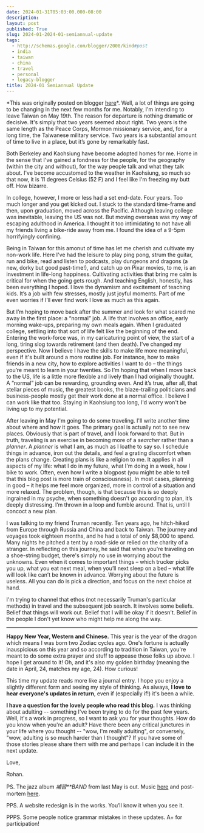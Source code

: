 ```yaml
---
date: 2024-01-31T05:03:00.000-08:00
description: 
layout: post
published: True
slug: 2024-01-2024-01-semiannual-update
tags:
  - http://schemas.google.com/blogger/2008/kind#post
  - india
  - taiwan
  - china
  - travel
  - personal
  - legacy-blogger
title: 2024-01 Semiannual Update
---
```


\*This was originally posted on blogger [here](https://www.rohanprasad.org/2024/01/2024-01-semiannual-update.html)\*.
Well, a lot of things are going to be changing in the next few months for me. Notably, I'm intending to leave Taiwan on May 19th. The reason for departure is nothing dramatic or decisive. It's simply that two years seemed about right. Two years is the same length as the Peace Corps, Mormon missionary service, and, for a long time, the Taiwanese military service. Two years is a substantial amount of time to live in a place, but it’s gone by remarkably fast.

Both Berkeley and Kaohsiung have become adopted homes for me. Home in
the sense that I've gained a fondness for the people, for the
geography (within the city and without), for the way people talk and
what they talk about. I've become accustomed to the weather in
Kaohsiung, so much so that now, it is 11 degrees Celsius (52 F) and I
feel like I'm freezing my butt off. How bizarre.

In college, however, I more or less had a set end-date. Four years. Too much longer and you get kicked out. I stuck to the standard
time-frame and then, upon graduation, moved across the Pacific.
Although leaving college was inevitable, leaving the US was not. But
moving overseas was my way of escaping adulthood in America. I
thought it too intimidating to not have all my friends living a
bike-ride away from me. I found the idea of a 9-5pm horrifyingly
confining.

Being in Taiwan for this amonut of time has let me cherish and
cultivate my non-work life. Here I've had the leisure to play ping pong, strum the
guitar, run and bike, read and listen to podcasts, play dungeons and
dragons (a new, dorky but good past-time!), and catch up on Pixar
movies, to me, is an investment in life-long happiness. Cultivating
activities that bring me calm is critical for when the going gets rough. And teaching English, honestly, has been
everything I hoped. I love the dynamism and excitement of teaching
kids. It’s a job with few stresses, mostly just joyful moments. Part of me
even worries if I’ll ever find work I love as much as this again.

But I’m hoping to move back after the summer and look for what
scared me away in the first place: a “normal” job. A life that
involves an office, early morning wake-ups, preparing my own meals
again. When I graduated college, settling into that sort of life felt
like the beginning of the end. Entering the work-force was, in my
caricaturing point of view, the start of a long, tiring slog towards
retirement (and then death). I've changed my perspective. Now I believe I have the skills to make life more meaningful, even if it's built around a more routine job. For instance, how to make friends in a new city, how to explore activities I want to
do – the things you’re meant to learn in your twenties. So I’m
hoping that when I move back to the US, life is a little more
flexible and lively than I had originally thought. A “normal” job
can be rewarding, grounding even. And it’s true, after all, that
stellar pieces of music, the greatest books, the blaze-trailing
politicians and business-people mostly get their work done at a
normal office. I believe I can work like that too. Staying in
Kaohsiung too long, I'd worry won't be living up to my potential.

After leaving in May I'm going to do some traveling. I'll write
another time about where and how it goes. The primary goal is
actually not to see new places. Obviously that is part of travel, and
I look forward to that. But in truth, traveling is an exercise in
becoming more of a *searcher* rather than a *planner*. A
*planner* is what I am, as much as I loathe to say so. I
schedule things in advance, iron out the details, and feel a grating
discomfort when the plans change. Creating plans is like a religion
to me. It applies in all aspects of my life: what I do in my future,
what I'm doing in a week, how I bike to work. Often, even how I write
a blogpost (you might be able to tell that this blog post is more
train of consciousness). In most cases, planning in good – it helps
me feel more organized, more in control of a situation and more
relaxed. The problem, though, is that because this is so deeply
ingrained in my psyche, when something doesn't go according to plan,
it’s deeply distressing. I’m thrown in a loop and fumble around.
That is, until I concoct a new plan.

I was talking to my friend Truman recently. Ten years ago, he
hitch-hiked from Europe through Russia and China and back to Taiwan.
The journey and voyages took eighteen months, and he had a total of only $8,000 to spend. Many nights he pitched a tent by a
road-side or relied on the charity of a stranger. In reflecting on
this journey, he said that when you're traveling on a shoe-string
budget, there's simply no use in worrying about the unknowns. Even
when it comes to important things – which trucker picks you up,
what you eat next meal, when you’ll next sleep on a bed – what life will look like can’t be known in advance. Worrying about the future is
useless. All you can do is pick a direction, and focus on the next
choice at hand.

I'm trying to channel that ethos (not necessarily Truman's
particular methods) in travel and the subsequent job search. It involves some beliefs.
Belief that things will work out. Belief that I will be okay if it
doesn't. Belief in the people I don't yet know who might help me
along the way.

--------

**Happy New Year, Western and Chinese.** This year is the year
of the dragon which means I was born two Zodiac cycles ago. One's
fortune is actually inauspicious on this year and so according to
tradition in Taiwan, you're meant to do some extra prayer and stuff
to appease those folks up above. I hope I get around to it! Oh, and
it's also my golden birthday (meaning the date in April, 24, matches
my age, 24). How curious!

This time my update reads more like a journal entry. I hope you
enjoy a slightly different form and seeing my style of thinking. As
always, **I love to hear everyone's updates in return**, even if
(especially if!) it's been a while.

**I have a question for the lovely people who read this blog.**
I was thinking about adulting -- something I've been trying to do for
the past few years. Well, it's a work in progress, so I want to ask
you for your thoughts. How do you know when you're an adult? Have
there been any critical junctures in your life where you thought --
"wow, I'm really adulting", or conversely, "wow,
adulting is so much harder than I thought"? If you have some of
those stories please share them with me and perhaps I can include it
in the next update.

Love,

Rohan.

PS. The jazz album *補習**BAND*
from last May is out. Music [here](https://www.youtube.com/playlist?list=PLLmNtQG2epzFG2PwtDTz4U9OVDCsiJGG8) and post-mortem [here](https://www.rohanprasad.org/2023/11/band-album-is-out.html).

PPS. A website redesign is in the works. You’ll know it when you
see it.

PPPS.
Some people notice grammar mistakes in these
updates.
A+ for participation!  


